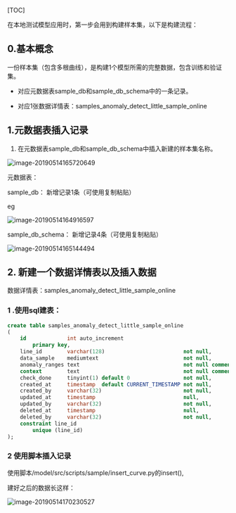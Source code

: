 [TOC]

在本地测试模型应用时，第一步会用到构建样本集，以下是构建流程：

## 0.基本概念

一份样本集（包含多根曲线），是构建1个模型所需的完整数据，包含训练和验证集。

- 对应元数据表sample_db和sample_db_schema中的一条记录。

- 对应1张数据详情表：samples_anomaly_detect_little_sample_online

## 1.元数据表插入记录

1. 在元数据表sample_db和sample_db_schema中插入新建的样本集名称。

![image-20190514165720649](/Users/stellazhao/EasyML_BOOK/_image/image-20190514165720649.png)

元数据表：

sample_db： 新增记录1条（可使用复制粘贴）

eg 

![image-20190514164916597](/Users/stellazhao/EasyML_BOOK/_image/image-20190514164916597.png)

sample_db_schema： 新增记录4条（可使用复制粘贴）

![image-20190514165144494](/Users/stellazhao/EasyML_BOOK/_image/image-20190514165144494.png)

## 2. 新建一个数据详情表以及插入数据

数据详情表：samples_anomaly_detect_little_sample_online

### 1 .使用sql建表：

```sql
create table samples_anomaly_detect_little_sample_online
(
    id             int auto_increment
        primary key,
    line_id        varchar(128)                         not null,
    data_sample    mediumtext                           not null,
    anomaly_ranges text                                 not null comment 'in json',
    context        text                                 not null comment 'fault info',
    check_done     tinyint(1) default 0                 not null,
    created_at     timestamp  default CURRENT_TIMESTAMP not null,
    created_by     varchar(32)                          not null,
    updated_at     timestamp                            null,
    updated_by     varchar(32)                          not null,
    deleted_at     timestamp                            null,
    deleted_by     varchar(32)                          not null,
    constraint line_id
        unique (line_id)
);
```

### 2 使用脚本插入记录

使用脚本/model/src/scripts/sample/insert_curve.py的insert(),

建好之后的数据长这样：

![image-20190514170230527](/Users/stellazhao/EasyML_BOOK/_image/image-20190514170230527.png)